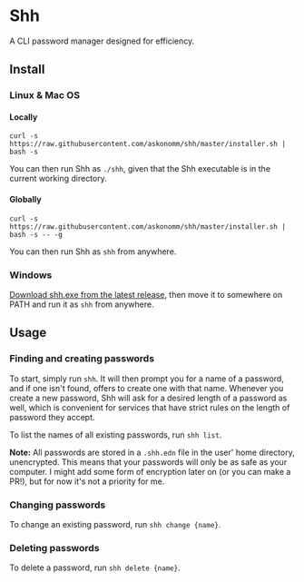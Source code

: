 # Shh

A CLI password manager designed for efficiency.

## Install

### Linux & Mac OS

#### Locally

```shell
curl -s https://raw.githubusercontent.com/askonomm/shh/master/installer.sh | bash -s
```

You can then run Shh as `./shh`, given that the Shh executable is in the current working directory.

#### Globally

```shell
curl -s https://raw.githubusercontent.com/askonomm/shh/master/installer.sh | bash -s -- -g
```

You can then run Shh as `shh` from anywhere.

### Windows

[Download shh.exe from the latest release](https://github.com/askonomm/shh/releases/latest), then move it to somewhere on PATH and run it as `shh` from anywhere.

## Usage

### Finding and creating passwords

To start, simply run `shh`. It will then prompt you for a name of a password, and if one isn't found, offers to create
one with that name. Whenever you create a new password, Shh will ask for a desired length of a password as well, which
is convenient for services that have strict rules on the length of password they accept.

To list the names of all existing passwords, run `shh list`.

**Note:** All passwords are stored in a `.shh.edn` file in the user' home directory, unencrypted. This means that your
passwords will only be as safe as your computer. I might add some form of encryption later on (or you can make a PR!),
but for now it's not a priority for me.

### Changing passwords

To change an existing password, run `shh change {name}`.

### Deleting passwords

To delete a password, run `shh delete {name}`.

